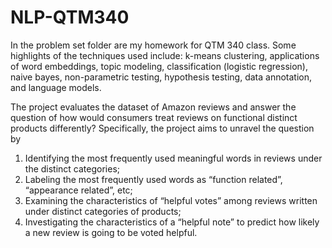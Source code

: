# NLP-QTM340
In the problem set folder are my homework for QTM 340 class. Some highlights of the techniques used include: k-means clustering, applications of word embeddings, topic modeling, classification (logistic regression), naive bayes, non-parametric testing, hypothesis testing, data annotation, and language models. 

The project evaluates the dataset of Amazon reviews and answer the question of how would consumers treat reviews on functional distinct products differently? Specifically, the project aims to unravel the question by
1. Identifying the most frequently used meaningful words in reviews under the distinct categories;
2. Labeling the most frequently used words as “function related”, “appearance related”, etc;
3. Examining the characteristics of “helpful votes” among reviews written under distinct categories of products;
4. Investigating the characteristics of a “helpful note” to predict how likely a new review is going to be voted helpful. 
